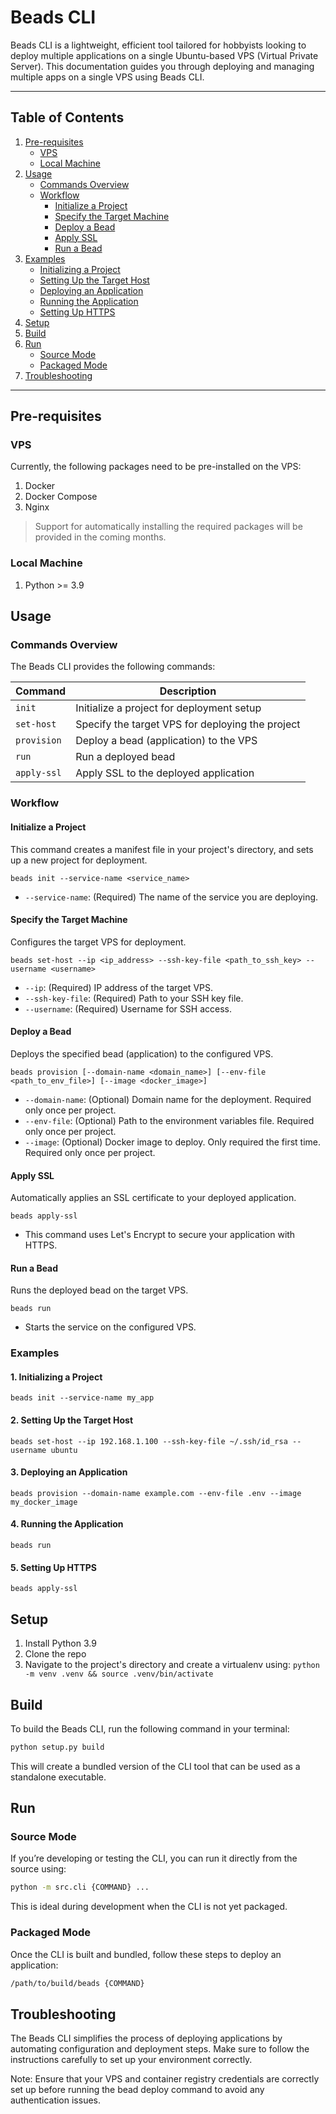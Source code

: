 # Beads CLI
Beads CLI is a lightweight, efficient tool tailored for hobbyists looking to deploy multiple applications on a single Ubuntu-based VPS (Virtual Private Server). This documentation guides you through deploying and managing multiple apps on a single VPS using Beads CLI.


---
## Table of Contents
1. [Pre-requisites](#pre-requisites)
   - [VPS](#vps)
   - [Local Machine](#local-machine)
2. [Usage](#usage)
   - [Commands Overview](#commands-overview)
   - [Workflow](#workflow)
     - [Initialize a Project](#initialize-a-project)
     - [Specify the Target Machine](#specify-the-target-machine)
     - [Deploy a Bead](#deploy-a-bead)
     - [Apply SSL](#apply-ssl)
     - [Run a Bead](#run-a-bead)
3. [Examples](#examples)
   - [Initializing a Project](#1-initializing-a-project)
   - [Setting Up the Target Host](#2-setting-up-the-target-host)
   - [Deploying an Application](#3-deploying-an-application)
   - [Running the Application](#4-running-the-application)
   - [Setting Up HTTPS](#5-setting-up-https)
4. [Setup](#setup)
5. [Build](#build)
6. [Run](#run)
   - [Source Mode](#source-mode)
   - [Packaged Mode](#packaged-mode)
7. [Troubleshooting](#troubleshooting)
---


## Pre-requisites
### VPS
Currently, the following packages need to be pre-installed on the VPS:
1. Docker
2. Docker Compose
3. Nginx

> Support for automatically installing the required packages will be provided in the coming months.

### Local Machine
1. Python >= 3.9


## Usage

### Commands Overview

The Beads CLI provides the following commands:

| Command     | Description                                           |
|-------------|-------------------------------------------------------|
| `init`        | Initialize a project for deployment setup             |
| `set-host`    | Specify the target VPS for deploying the project      |
| `provision`   | Deploy a bead (application) to the VPS                |
| `run`         | Run a deployed bead                                   |
| `apply-ssl`   | Apply SSL to the deployed application                 |

### Workflow
#### Initialize a Project
This command creates a manifest file in your project's directory, and sets up a new project for deployment.

```
beads init --service-name <service_name>
```

- `--service-name`: (Required) The name of the service you are deploying.

#### Specify the Target Machine
Configures the target VPS for deployment.

```
beads set-host --ip <ip_address> --ssh-key-file <path_to_ssh_key> --username <username>
```

- `--ip`: (Required) IP address of the target VPS.  
- `--ssh-key-file`: (Required) Path to your SSH key file.  
- `--username`: (Required) Username for SSH access.

#### Deploy a Bead
Deploys the specified bead (application) to the configured VPS.

```
beads provision [--domain-name <domain_name>] [--env-file <path_to_env_file>] [--image <docker_image>]
```

- `--domain-name`: (Optional) Domain name for the deployment. Required only once per project.
- `--env-file`: (Optional) Path to the environment variables file. Required only once per project.
- `--image`: (Optional) Docker image to deploy. Only required the first time. Required only once per project.

#### Apply SSL
Automatically applies an SSL certificate to your deployed application.

```
beads apply-ssl
```

- This command uses Let's Encrypt to secure your application with HTTPS.

#### Run a Bead
Runs the deployed bead on the target VPS.

```
beads run
```

- Starts the service on the configured VPS.


### Examples

#### 1. Initializing a Project
```
beads init --service-name my_app
```

#### 2. Setting Up the Target Host
```
beads set-host --ip 192.168.1.100 --ssh-key-file ~/.ssh/id_rsa --username ubuntu
```

#### 3. Deploying an Application
```
beads provision --domain-name example.com --env-file .env --image my_docker_image
```

#### 4. Running the Application
```
beads run
```

#### 5. Setting Up HTTPS
```
beads apply-ssl
```

## Setup
1. Install Python 3.9
2. Clone the repo
3. Navigate to the project's directory and create a virtualenv using: `python -m venv .venv && source .venv/bin/activate`


## Build
To build the Beads CLI, run the following command in your terminal:
```bash
python setup.py build
```
This will create a bundled version of the CLI tool that can be used as a standalone executable.


## Run
### Source Mode
If you’re developing or testing the CLI, you can run it directly from the source using:
```bash
python -m src.cli {COMMAND} ...
```
This is ideal during development when the CLI is not yet packaged.

### Packaged Mode
Once the CLI is built and bundled, follow these steps to deploy an application:
```bash
/path/to/build/beads {COMMAND}
```


## Troubleshooting
The Beads CLI simplifies the process of deploying applications by automating configuration and deployment steps. Make sure to follow the instructions carefully to set up your environment correctly.

Note: Ensure that your VPS and container registry credentials are correctly set up before running the bead deploy command to avoid any authentication issues.
